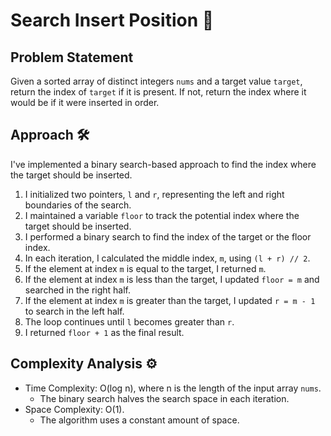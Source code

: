 # Search Insert Position 🎯

## Problem Statement

Given a sorted array of distinct integers `nums` and a target value `target`, return the index of `target` if it is present. If not, return the index where it would be if it were inserted in order.

## Approach 🛠️

I've implemented a binary search-based approach to find the index where the target should be inserted.

1. I initialized two pointers, `l` and `r`, representing the left and right boundaries of the search.
2. I maintained a variable `floor` to track the potential index where the target should be inserted.
3. I performed a binary search to find the index of the target or the floor index.
4. In each iteration, I calculated the middle index, `m`, using `(l + r) // 2`.
5. If the element at index `m` is equal to the target, I returned `m`.
6. If the element at index `m` is less than the target, I updated `floor = m` and searched in the right half.
7. If the element at index `m` is greater than the target, I updated `r = m - 1` to search in the left half.
8. The loop continues until `l` becomes greater than `r`.
9. I returned `floor + 1` as the final result.

## Complexity Analysis ⚙️

- Time Complexity: O(log n), where n is the length of the input array `nums`.
  - The binary search halves the search space in each iteration.
- Space Complexity: O(1).
  - The algorithm uses a constant amount of space.
